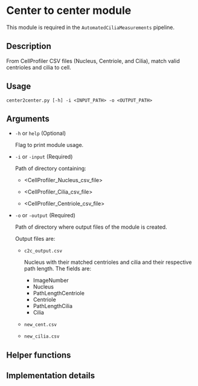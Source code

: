 # Center to center module

This module is required in the `AutomatedCiliaMeasurements` pipeline.

## Description 

From CellProfiler CSV files (Nucleus, Centriole, and Cilia), match valid centrioles and cilia to cell.

## Usage

`center2center.py [-h] -i <INPUT_PATH> -o <OUTPUT_PATH>`

## Arguments

* `-h` or `help` (Optional)

    Flag to print module usage.

* `-i` or `-input` (Required)

    Path of directory containing:

    * <CellProfiler_Nucleus_csv_file>

    * <CellProfiler_Cilia_csv_file>

    * <CellProfiler_Centriole_csv_file>

* `-o` or `-output` (Required)

    Path of directory where output files of the module is created.

    Output files are:

    * `c2c_output.csv`
    
        Nucleus with their matched centrioles and cilia and their respective path length.
        The fields are:
        * ImageNumber
        * Nucleus
        * PathLengthCentriole
        * Centriole
        * PathLengthCilia
        * Cilia

    * `new_cent.csv`

    * `new_cilia.csv`

## Helper functions

## Implementation details
